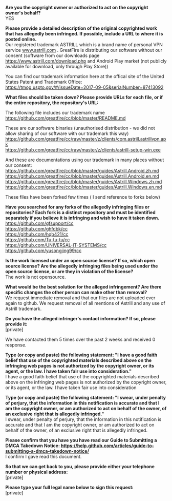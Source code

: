 **Are you the copyright owner or authorized to act on the copyright owner's behalf?**  
YES  

**Please provide a detailed description of the original copyrighted work that has allegedly been infringed. If possible, include a URL to where it is posted online.**  
Our registered trademark ASTRILL which is a brand name of personal VPN service www.astrill.com . GreatFire is distributing our software without our consent (software from our downloads page https://www.astrill.com/download.php and Android Play market (not publicly available for download, only through Play Store))  

You can find our trademark information here at the offical site of the United States Patent and Trademark Office:
https://tmog.uspto.gov/#/issueDate=2017-09-05&serialNumber=87413092  

**What files should be taken down? Please provide URLs for each file, or if the entire repository, the repository's URL:**  

The following file includes our trademark name
https://github.com/greatfire/cc/blob/master/README.md

These are our software binaries (unauthorised distribution - we did not allow sharing of our software with our trademark this way)
https://github.com/greatfire/cc/raw/master/z/clients/com.astrill.astrillvpn.apk  
https://github.com/greatfire/cc/raw/master/z/clients/astrill-setup-win.exe  

And these are documentations using our trademark in many places without our consent:  
https://github.com/greatfire/cc/blob/master/guides/Astrill.Android.zh.md  
https://github.com/greatfire/cc/blob/master/guides/Astrill.Android.en.md  
https://github.com/greatfire/cc/blob/master/guides/Astrill.Windows.zh.md  
https://github.com/greatfire/cc/blob/master/guides/Astrill.Windows.en.md  

These files have been forked few times ( I send reference to forks below)  

**Have you searched for any forks of the allegedly infringing files or repositories? Each fork is a distinct repository and must be identified separately if you believe it is infringing and wish to have it taken down.**  
https://github.com/gfsupport/cc  
https://github.com/ghfdbk/cc  
https://github.com/hqb421/cc  
https://github.com/Tu-tu-tu/cc  
https://github.com/UNIVERSAL-IT-SYSTEMS/cc    
https://github.com/yusongjing99/cc    

**Is the work licensed under an open source license? If so, which open source license? Are the allegedly infringing files being used under the open source license, or are they in violation of the license?**  
The work is not opensource.  

**What would be the best solution for the alleged infringement? Are there specific changes the other person can make other than removal?**  
We request immediate removal and that our files are not uploaded ever again to github. We request removal of all mentions of Astrill and any use of Astrill trademark.  

**Do you have the alleged infringer's contact information? If so, please provide it:**  
[private]  

We have contacted them 5 times over the past 2 weeks and received 0 response.  

**Type (or copy and paste) the following statement: "I have a good faith belief that use of the copyrighted materials described above on the infringing web pages is not authorized by the copyright owner, or its agent, or the law. I have taken fair use into consideration."**  
I have a good faith belief that use of the copyrighted materials described above on the infringing web pages is not authorized by the copyright owner, or its agent, or the law. I have taken fair use into consideration  

**Type (or copy and paste) the following statement: "I swear, under penalty of perjury, that the information in this notification is accurate and that I am the copyright owner, or am authorized to act on behalf of the owner, of an exclusive right that is allegedly infringed."**  
I swear, under penalty of perjury, that the information in this notification is accurate and that I am the copyright owner, or am authorized to act on behalf of the owner, of an exclusive right that is allegedly infringed.  

**Please confirm that you have you have read our Guide to Submitting a DMCA Takedown Notice: https://help.github.com/articles/guide-to-submitting-a-dmca-takedown-notice/**  
I confirm I gave read this document.  

**So that we can get back to you, please provide either your telephone number or physical address:**  
[private]  

**Please type your full legal name below to sign this request:**  
[private]  
